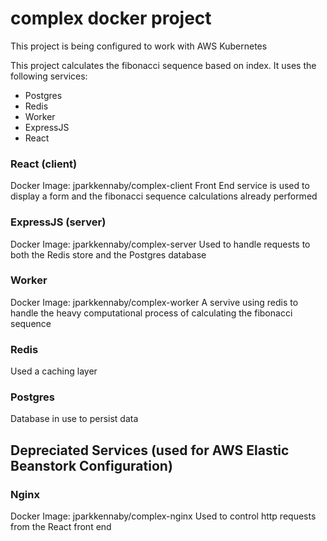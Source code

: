 # complex docker project

This project is being configured to work with AWS Kubernetes

This project calculates the fibonacci sequence based on index. It uses the following services:
- Postgres
- Redis
- Worker
- ExpressJS
- React

### React (client)
Docker Image: jparkkennaby/complex-client
Front End service is used to display a form and the fibonacci sequence calculations already performed

### ExpressJS (server)
Docker Image: jparkkennaby/complex-server
Used to handle requests to both the Redis store and the Postgres database

### Worker
Docker Image: jparkkennaby/complex-worker
A servive using redis to handle the heavy computational process of calculating the fibonacci sequence

### Redis
Used a caching layer

### Postgres
Database in use to persist data




## Depreciated Services (used for AWS Elastic Beanstork Configuration)

### Nginx
Docker Image: jparkkennaby/complex-nginx
Used to control http requests from the React front end